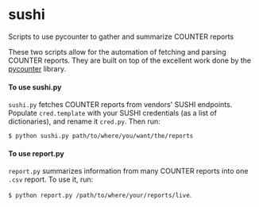 # sushi
Scripts to use pycounter to gather and summarize COUNTER reports

These two scripts allow for the automation of fetching and parsing COUNTER reports. They are built on top of the excellent work done by the [pycounter](https://github.com/pitthsls/pycounter) library.

#### To use sushi.py

`sushi.py` fetches COUNTER reports from vendors' SUSHI endpoints. Populate `cred.template` with your SUSHI credentials (as a list of dictionaries), and rename it `cred.py`. Then run:

`$ python sushi.py path/to/where/you/want/the/reports`

#### To use report.py

`report.py` summarizes information from many COUNTER reports into one `.csv` report. To use it, run:

`$ python report.py /path/to/where/your/reports/live`.
